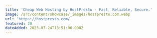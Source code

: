 ```yaml
---
title: 'Cheap Web Hosting by HostPresto - Fast, Reliable, Secure.'
image: /src/content/showcase/_images/hostpresto.com.webp
url: 'https://hostpresto.com/'
featured: 20
dateAdded: 2023-07-24T13:51:06.000Z
---
```


